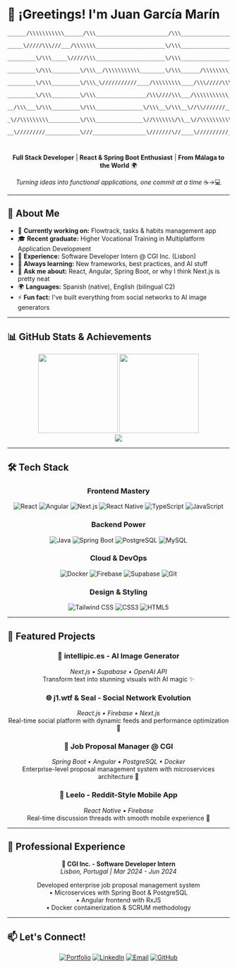 # 👋 ¡Greetings! I'm Juan García Marín

<div align="center">
  
```
______/\\\\\\\\\\\______/\\\_______________________/\\\_______________________________        
 _____\/////\\\///___/\\\\\\\______________________\/\\\_______________________________       
  _________\/\\\_____\/////\\\______________________\/\\\_______________________________      
   _________\/\\\_________\/\\\__/\\\\\\\\\\\________\/\\\______/\\\\\\\\___/\\\____/\\\_     
    _________\/\\\_________\/\\\_\///////////____/\\\\\\\\\____/\\\/////\\\_\//\\\__/\\\__    
     _________\/\\\_________\/\\\________________/\\\////\\\___/\\\\\\\\\\\___\//\\\/\\\___   
      __/\\\___\/\\\_________\/\\\_______________\/\\\__\/\\\__\//\\///////_____\//\\\\\____  
       _\//\\\\\\\\\__________\/\\\_______________\//\\\\\\\/\\__\//\\\\\\\\\\____\//\\\_____ 
        __\/////////___________\///_________________\///////\//____\//////////______\///______

                                                   
```

**Full Stack Developer** | **React & Spring Boot Enthusiast** | **From Málaga to the World** 🌍

*Turning ideas into functional applications, one commit at a time* ☕→💻

</div>

---

## 🚀 About Me

- 🔭 **Currently working on:** Flowtrack, tasks & habits management app
- 🎓 **Recent graduate:** Higher Vocational Training in Multiplatform Application Development
- 💼 **Experience:** Software Developer Intern @ CGI Inc. (Lisbon)
- 🌱 **Always learning:** New frameworks, best practices, and AI stuff
- 💬 **Ask me about:** React, Angular, Spring Boot, or why I think Next.js is pretty neat
- 🌍 **Languages:** Spanish (native), English (bilingual C2)
- ⚡ **Fun fact:** I've built everything from social networks to AI image generators

---

## 📊 GitHub Stats & Achievements

<div align="center">
  
<!-- GitHub Stats -->
<img height="180em" src="https://github-readme-stats.vercel.app/api?username=j1-dev&show_icons=true&theme=radical&include_all_commits=true&count_private=true"/>
<img height="180em" src="https://github-readme-stats.vercel.app/api/top-langs/?username=j1-dev&layout=compact&langs_count=8&theme=radical"/>

</div>

<div align="center">

</div>

<div align="center">
  
<!-- Activity Graph -->
<img src="https://github-readme-activity-graph.vercel.app/graph?username=j1-dev&theme=redical&hide_border=true&custom_title=My%20Coding%20Journey"/>

</div>

---

## 🛠️ Tech Stack

<div align="center">

### Frontend Mastery
![React](https://img.shields.io/badge/React-20232A?style=for-the-badge&logo=react&logoColor=61DAFB)
![Angular](https://img.shields.io/badge/Angular-DD0031?style=for-the-badge&logo=angular&logoColor=white)
![Next.js](https://img.shields.io/badge/Next.js-000000?style=for-the-badge&logo=nextdotjs&logoColor=white)
![React Native](https://img.shields.io/badge/React_Native-20232A?style=for-the-badge&logo=react&logoColor=61DAFB)
![TypeScript](https://img.shields.io/badge/TypeScript-007ACC?style=for-the-badge&logo=typescript&logoColor=white)
![JavaScript](https://img.shields.io/badge/JavaScript-F7DF1E?style=for-the-badge&logo=javascript&logoColor=black)

### Backend Power
![Java](https://img.shields.io/badge/Java-ED8B00?style=for-the-badge&logo=openjdk&logoColor=white)
![Spring Boot](https://img.shields.io/badge/Spring_Boot-6DB33F?style=for-the-badge&logo=spring-boot&logoColor=white)
![PostgreSQL](https://img.shields.io/badge/PostgreSQL-316192?style=for-the-badge&logo=postgresql&logoColor=white)
![MySQL](https://img.shields.io/badge/MySQL-005C84?style=for-the-badge&logo=mysql&logoColor=white)

### Cloud & DevOps
![Docker](https://img.shields.io/badge/Docker-2496ED?style=for-the-badge&logo=docker&logoColor=white)
![Firebase](https://img.shields.io/badge/Firebase-FFCA28?style=for-the-badge&logo=firebase&logoColor=black)
![Supabase](https://img.shields.io/badge/Supabase-3ECF8E?style=for-the-badge&logo=supabase&logoColor=white)
![Git](https://img.shields.io/badge/Git-F05032?style=for-the-badge&logo=git&logoColor=white)

### Design & Styling
![Tailwind CSS](https://img.shields.io/badge/Tailwind_CSS-38B2AC?style=for-the-badge&logo=tailwind-css&logoColor=white)
![CSS3](https://img.shields.io/badge/CSS3-1572B6?style=for-the-badge&logo=css3&logoColor=white)
![HTML5](https://img.shields.io/badge/HTML5-E34F26?style=for-the-badge&logo=html5&logoColor=white)

</div>

---

## 🚀 Featured Projects

<div align="center">

### 🎨 **intellipic.es** - AI Image Generator
*Next.js • Supabase • OpenAI API*  
Transform text into stunning visuals with AI magic ✨

### 🌐 **j1.wtf & Seal** - Social Network Evolution
*React.js • Firebase • Next.js*  
Real-time social platform with dynamic feeds and performance optimization 🚀

### 💼 **Job Proposal Manager @ CGI**
*Spring Boot • Angular • PostgreSQL • Docker*  
Enterprise-level proposal management system with microservices architecture 🏢

### 📱 **Leelo** - Reddit-Style Mobile App
*React Native • Firebase*  
Real-time discussion threads with smooth mobile experience 📱

</div>

---

## 💼 Professional Experience

<div align="center">

**🏢 CGI Inc. - Software Developer Intern**  
*Lisbon, Portugal | Mar 2024 - Jun 2024*

Developed enterprise job proposal management system  
• Microservices with Spring Boot & PostgreSQL  
• Angular frontend with RxJS  
• Docker containerization & SCRUM methodology  

</div>

---

## 📫 Let's Connect!

<div align="center">
  
[![Portfolio](https://img.shields.io/badge/Portfolio-000000?style=for-the-badge&logo=About.me&logoColor=white)](https://j1.lol)
[![LinkedIn](https://img.shields.io/badge/LinkedIn-0077B5?style=for-the-badge&logo=linkedin&logoColor=white)](https://linkedin.com/in/juan-garcia-marin)
[![Email](https://img.shields.io/badge/Email-D14836?style=for-the-badge&logo=gmail&logoColor=white)](mailto:juan.gm.inc@gmail.com)
[![GitHub](https://img.shields.io/badge/GitHub-100000?style=for-the-badge&logo=github&logoColor=white)](https://github.com/j1-dev)

</div>

